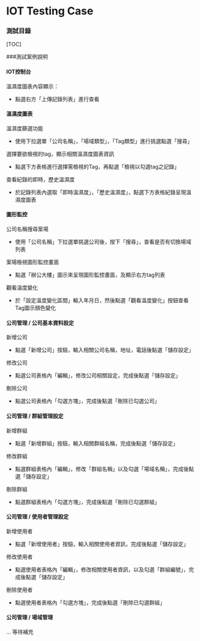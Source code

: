 IOT Testing Case
===================
### 測試目錄
[TOC]








###測試案例說明


#### <i class="icon-pencil"></i> IOT控制台
​溫濕度圖表內容顯示：

   - 點選右方「上傳記錄列表」進行查看
    
#### <i class="icon-pencil"></i> 溫濕度圖表

溫濕度篩選功能

   - 使用下拉選單「公司名稱」，「場域類型」，「Tag類型」進行挑選點選「搜尋」

選擇要欲檢視的tag，顯示相關溫濕度圖表資訊

   - 點選下方表格進行選擇需檢視的Tag，再點選「檢視以勾選tag之記錄」

查看紀錄的即時，歷史溫濕度

   - 於記錄列表內選取「即時溫濕度」，「歷史溫濕度」，點選下方表格紀錄呈現溫濕度圖表

#### <i class="icon-pencil"></i> 圖形監控

公司名稱搜尋案場

   - 使用「公司名稱」下拉選單挑選公司後，按下「搜尋」，查看是否有切換場域列表

案場檢視圖形監控畫面

   - 點選「辦公大樓」圖示來呈現圖形監控畫面，及顯示右方tag列表

觀看溫度變化

   - 於「設定溫度變化區間」輸入年月日，然後點選「觀看溫度變化」按鈕查看Tag圖示顏色變化

#### <i class="icon-pencil"></i> 公司管理 / 公司基本資料設定

新增公司

   - 點選「新增公司」按鈕，輸入相關公司名稱，地址，電話後點選「儲存設定」

修改公司

   - 點選公司表格內「編輯」，修改公司相關設定，完成後點選「儲存設定」

刪除公司

   - 點選公司表格內「勾選方塊」，完成後點選「刪除已勾選公司」


#### <i class="icon-pencil"></i> 公司管理 / 群組管理設定

新增群組

   - 點選「新增群組」按鈕，輸入相關群組名稱，完成後點選「儲存設定」

修改群組

   - 點選群組表格內「編輯」，修改「群組名稱」以及勾選「場域名稱」，完成後點選「儲存設定」

刪除群組

   - 點選群組表格內「勾選方塊」，完成後點選「刪除已勾選群組」


#### <i class="icon-pencil"></i> 公司管理 / 使用者管理設定

新增使用者

   - 點選「新增使用者」按鈕，輸入相關使用者資訊，完成後點選「儲存設定」

修改使用者

   - 點選使用者表格內「編輯」，修改相關使用者資訊，以及勾選「群組編號」，完成後點選「儲存設定」

刪除使用者
  
  - 點選使用者表格內「勾選方塊」，完成後點選「刪除已勾選群組」

#### <i class="icon-pencil"></i> 公司管理 / 場域管理

... 等待補充





 











